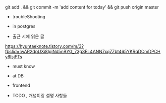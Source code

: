 


git add . && git commit -m 'add content for today' && git push origin master

- troubleShooting


- in postgres


- 출근 시에 읽은 글 

https://hyuntaeknote.tistory.com/m/3?fbclid=IwAR2dpUXi8IgiNd5nBYG_73g3EL4ANN7xq7Zbt465YKRqDCmDPCHy8IsjFTs


- must know 




- at DB 


- frontend


- TODO , 개념이랑 설명 사항들 

